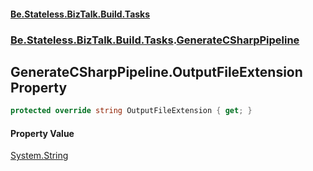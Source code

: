 #### [Be.Stateless.BizTalk.Build.Tasks](README.md 'README')
### [Be.Stateless.BizTalk.Build.Tasks](Be.Stateless.BizTalk.Build.Tasks.md 'Be.Stateless.BizTalk.Build.Tasks').[GenerateCSharpPipeline](GenerateCSharpPipeline.md 'Be.Stateless.BizTalk.Build.Tasks.GenerateCSharpPipeline')

## GenerateCSharpPipeline.OutputFileExtension Property

```csharp
protected override string OutputFileExtension { get; }
```

#### Property Value
[System.String](https://docs.microsoft.com/en-us/dotnet/api/System.String 'System.String')